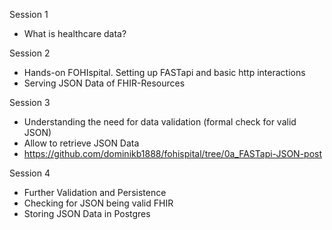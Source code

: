 Session 1

- What is healthcare data?

Session 2

- Hands-on FOHIspital. Setting up FASTapi and basic http interactions
- Serving JSON Data of FHIR-Resources

Session 3

- Understanding the need for data validation (formal check for valid JSON)
- Allow to retrieve JSON Data
- https://github.com/dominikb1888/fohispital/tree/0a_FASTapi-JSON-post


Session 4

- Further Validation and Persistence
- Checking for JSON being valid FHIR
- Storing JSON Data in Postgres
